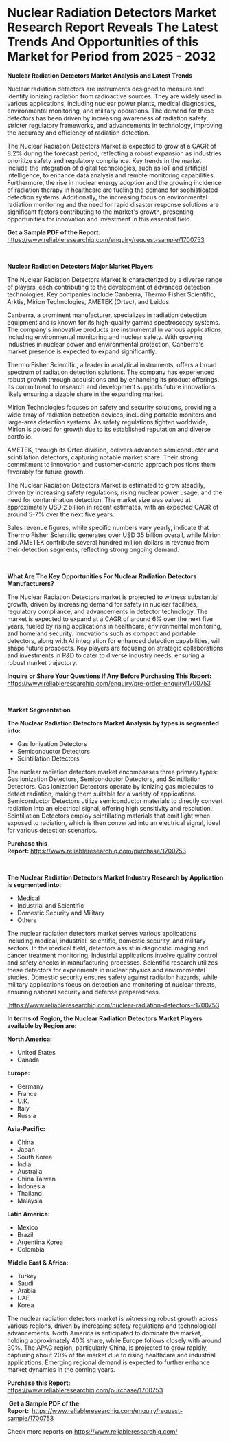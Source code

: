 <p><h1>Nuclear Radiation Detectors Market Research Report Reveals The Latest Trends And Opportunities of this Market for Period from 2025 - 2032</h1></p><p><strong>Nuclear Radiation Detectors Market Analysis and Latest Trends</strong></p>
<p><p>Nuclear radiation detectors are instruments designed to measure and identify ionizing radiation from radioactive sources. They are widely used in various applications, including nuclear power plants, medical diagnostics, environmental monitoring, and military operations. The demand for these detectors has been driven by increasing awareness of radiation safety, stricter regulatory frameworks, and advancements in technology, improving the accuracy and efficiency of radiation detection.</p><p>The Nuclear Radiation Detectors Market is expected to grow at a CAGR of 8.2% during the forecast period, reflecting a robust expansion as industries prioritize safety and regulatory compliance. Key trends in the market include the integration of digital technologies, such as IoT and artificial intelligence, to enhance data analysis and remote monitoring capabilities. Furthermore, the rise in nuclear energy adoption and the growing incidence of radiation therapy in healthcare are fueling the demand for sophisticated detection systems. Additionally, the increasing focus on environmental radiation monitoring and the need for rapid disaster response solutions are significant factors contributing to the market's growth, presenting opportunities for innovation and investment in this essential field.</p></p>
<p><strong>Get a Sample PDF of the Report:&nbsp;</strong> <a href="https://www.reliableresearchiq.com/enquiry/request-sample/1700753?utm_campaign=3136&utm_medium=2&utm_source=Github&utm_content=ia&utm_term=09042025&utm_id=nuclear-radiation-detectors">https://www.reliableresearchiq.com/enquiry/request-sample/1700753</a></p>
<p>&nbsp;</p>
<p><strong>Nuclear Radiation Detectors Major Market Players</strong></p>
<p><p>The Nuclear Radiation Detectors Market is characterized by a diverse range of players, each contributing to the development of advanced detection technologies. Key companies include Canberra, Thermo Fisher Scientific, Arktis, Mirion Technologies, AMETEK (Ortec), and Leidos.</p><p>Canberra, a prominent manufacturer, specializes in radiation detection equipment and is known for its high-quality gamma spectroscopy systems. The company's innovative products are instrumental in various applications, including environmental monitoring and nuclear safety. With growing industries in nuclear power and environmental protection, Canberra's market presence is expected to expand significantly.</p><p>Thermo Fisher Scientific, a leader in analytical instruments, offers a broad spectrum of radiation detection solutions. The company has experienced robust growth through acquisitions and by enhancing its product offerings. Its commitment to research and development supports future innovations, likely ensuring a sizable share in the expanding market.</p><p>Mirion Technologies focuses on safety and security solutions, providing a wide array of radiation detection devices, including portable monitors and large-area detection systems. As safety regulations tighten worldwide, Mirion is poised for growth due to its established reputation and diverse portfolio.</p><p>AMETEK, through its Ortec division, delivers advanced semiconductor and scintillation detectors, capturing notable market share. Their strong commitment to innovation and customer-centric approach positions them favorably for future growth.</p><p>The Nuclear Radiation Detectors Market is estimated to grow steadily, driven by increasing safety regulations, rising nuclear power usage, and the need for contamination detection. The market size was valued at approximately USD 2 billion in recent estimates, with an expected CAGR of around 5-7% over the next five years.</p><p>Sales revenue figures, while specific numbers vary yearly, indicate that Thermo Fisher Scientific generates over USD 35 billion overall, while Mirion and AMETEK contribute several hundred million dollars in revenue from their detection segments, reflecting strong ongoing demand.</p></p>
<p>&nbsp;</p>
<p><strong>What Are The Key Opportunities For Nuclear Radiation Detectors Manufacturers?</strong></p>
<p><p>The Nuclear Radiation Detectors market is projected to witness substantial growth, driven by increasing demand for safety in nuclear facilities, regulatory compliance, and advancements in detector technology. The market is expected to expand at a CAGR of around 6% over the next five years, fueled by rising applications in healthcare, environmental monitoring, and homeland security. Innovations such as compact and portable detectors, along with AI integration for enhanced detection capabilities, will shape future prospects. Key players are focusing on strategic collaborations and investments in R&D to cater to diverse industry needs, ensuring a robust market trajectory.</p></p>
<p><strong>Inquire or Share Your Questions If Any Before Purchasing This Report:</strong> <a href="https://www.reliableresearchiq.com/enquiry/pre-order-enquiry/1700753?utm_campaign=3136&utm_medium=2&utm_source=Github&utm_content=ia&utm_term=09042025&utm_id=nuclear-radiation-detectors">https://www.reliableresearchiq.com/enquiry/pre-order-enquiry/1700753</a></p>
<p>&nbsp;</p>
<p><strong>Market Segmentation</strong></p>
<p><strong>The Nuclear Radiation Detectors Market Analysis by types is segmented into:</strong></p>
<p><ul><li>Gas Ionization Detectors</li><li>Semiconductor Detectors</li><li>Scintillation Detectors</li></ul></p>
<p><p>The nuclear radiation detectors market encompasses three primary types: Gas Ionization Detectors, Semiconductor Detectors, and Scintillation Detectors. Gas Ionization Detectors operate by ionizing gas molecules to detect radiation, making them suitable for a variety of applications. Semiconductor Detectors utilize semiconductor materials to directly convert radiation into an electrical signal, offering high sensitivity and resolution. Scintillation Detectors employ scintillating materials that emit light when exposed to radiation, which is then converted into an electrical signal, ideal for various detection scenarios.</p></p>
<p><strong>Purchase this Report:&nbsp;</strong><a href="https://www.reliableresearchiq.com/purchase/1700753?utm_campaign=3136&utm_medium=2&utm_source=Github&utm_content=ia&utm_term=09042025&utm_id=nuclear-radiation-detectors">https://www.reliableresearchiq.com/purchase/1700753</a></p>
<p>&nbsp;</p>
<p><strong>The Nuclear Radiation Detectors Market Industry Research by Application is segmented into:</strong></p>
<p><ul><li>Medical</li><li>Industrial and Scientific</li><li>Domestic Security and Military</li><li>Others</li></ul></p>
<p><p>The nuclear radiation detectors market serves various applications including medical, industrial, scientific, domestic security, and military sectors. In the medical field, detectors assist in diagnostic imaging and cancer treatment monitoring. Industrial applications involve quality control and safety checks in manufacturing processes. Scientific research utilizes these detectors for experiments in nuclear physics and environmental studies. Domestic security ensures safety against radiation hazards, while military applications focus on detection and monitoring of nuclear threats, ensuring national security and defense preparedness.</p></p>
<p><a href="https://www.reliableresearchiq.com/nuclear-radiation-detectors-r1700753?utm_campaign=3136&utm_medium=2&utm_source=Github&utm_content=ia&utm_term=09042025&utm_id=nuclear-radiation-detectors">&nbsp;https://www.reliableresearchiq.com/nuclear-radiation-detectors-r1700753</a></p>
<p><strong>In terms of Region, the Nuclear Radiation Detectors Market Players available by Region are:</strong></p>
<p>
    <p> <strong> North America: </strong>
        <ul>
            <li>United States</li>
            <li>Canada</li>
        </ul>
        </p> 
    <p> <strong> Europe: </strong>
        <ul>
            <li>Germany</li>
            <li>France</li>
            <li>U.K.</li>
            <li>Italy</li>
            <li>Russia</li>
        </ul>
        </p> 
    <p> <strong> Asia-Pacific: </strong>
        <ul>
            <li>China</li>
            <li>Japan</li>
            <li>South Korea</li>
            <li>India</li>
            <li>Australia</li>
            <li>China Taiwan</li>
            <li>Indonesia</li>
            <li>Thailand</li>
            <li>Malaysia</li>
        </ul>
        </p> 
    <p> <strong> Latin America: </strong>
        <ul>
            <li>Mexico</li>
            <li>Brazil</li>
            <li>Argentina Korea</li>
            <li>Colombia</li>
        </ul>
        </p> 
    <p> <strong> Middle East & Africa: </strong>
        <ul>
            <li>Turkey</li>
            <li>Saudi</li>
            <li>Arabia</li>
            <li>UAE</li>
            <li>Korea</li>
        </ul>
    </p>
    </p>
<p><p>The nuclear radiation detectors market is witnessing robust growth across various regions, driven by increasing safety regulations and technological advancements. North America is anticipated to dominate the market, holding approximately 40% share, while Europe follows closely with around 30%. The APAC region, particularly China, is projected to grow rapidly, capturing about 20% of the market due to rising healthcare and industrial applications. Emerging regional demand is expected to further enhance market dynamics in the coming years.</p></p>
<p><strong>Purchase this Report: </strong><a href="https://www.reliableresearchiq.com/purchase/1700753?utm_campaign=3136&utm_medium=2&utm_source=Github&utm_content=ia&utm_term=09042025&utm_id=nuclear-radiation-detectors">https://www.reliableresearchiq.com/purchase/1700753</a></p>
<p>&nbsp;<strong>Get a Sample PDF of the Report:&nbsp;&nbsp;</strong><a href="https://www.reliableresearchiq.com/enquiry/request-sample/1700753?utm_campaign=3136&utm_medium=2&utm_source=Github&utm_content=ia&utm_term=09042025&utm_id=nuclear-radiation-detectors">https://www.reliableresearchiq.com/enquiry/request-sample/1700753</a></p>
<p><strong></strong></p>
<p>Check more reports on <a href="https://www.reliableresearchiq.com/?utm_campaign=3136&utm_medium=2&utm_source=Github&utm_content=ia&utm_term=09042025&utm_id=nuclear-radiation-detectors">https://www.reliableresearchiq.com/</a></p>